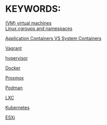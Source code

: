 #   KEYWORDS:

[(VM) virtual machines](/virtual-machines.md#sub-section)<br>
[Linux cgroups and namespaces](/linux-cgroups-andnamespaces.md)<br>

[Application Containers VS System Containers](/containers.md)<br>

[Vagrant]()<br>

[hypervisor]()<br>

[Docker]()<br>

[Proxmox]()<br>

[Podman]()<br>

[LXC]()<br>

[Kubernetes]()<br>

[ESXi]()<br></b>